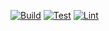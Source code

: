 [![Build](https://github.com/ngry-project/workspace/actions/workflows/build.yaml/badge.svg)](https://github.com/ngry-project/workspace/actions/workflows/build.yaml)
[![Test](https://github.com/ngry-project/workspace/actions/workflows/test.yaml/badge.svg)](https://github.com/ngry-project/workspace/actions/workflows/test.yaml)
[![Lint](https://github.com/ngry-project/workspace/actions/workflows/lint.yaml/badge.svg)](https://github.com/ngry-project/workspace/actions/workflows/lint.yaml)
